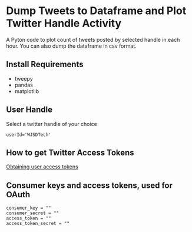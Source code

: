 # Dump Tweets to Dataframe and Plot Twitter Handle Activity
A Pyton code to plot count of tweets posted by selected handle in each hour. You can also dump the dataframe in csv format.
## Install Requirements 
- tweepy
- pandas
- matplotlib
## User Handle
Select a twitter handle of your choice
```
userId='WJSDTech'
```
## How to get Twitter Access Tokens
[Obtaining user access tokens](https://developer.twitter.com/en/docs/basics/authentication/oauth-1-0a/obtaining-user-access-tokens)
## Consumer keys and access tokens, used for OAuth
```
consumer_key = ""
consumer_secret = ""
access_token = ""
access_token_secret = ""
```
